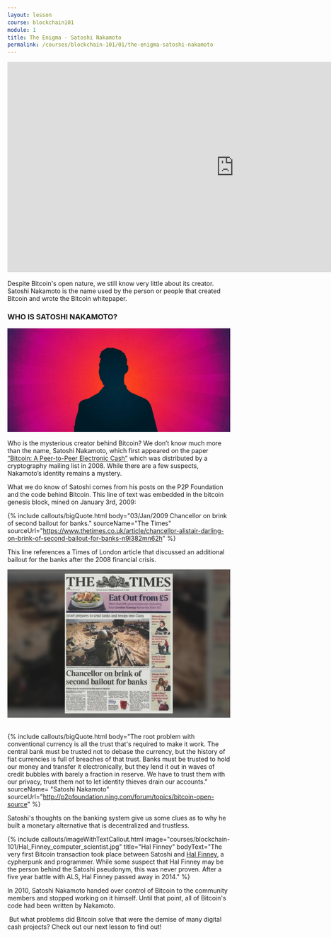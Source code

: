 ```yaml
---
layout: lesson
course: blockchain101
module: 1
title: The Enigma - Satoshi Nakamoto
permalink: /courses/blockchain-101/01/the-enigma-satoshi-nakamoto
---
```


<iframe src="https://www.youtube.com/embed/QV3CAPpNKDo?rel=0" width="1024" height="475" frameborder="0" allowfullscreen="allowfullscreen"></iframe>

<span class="openingParagraph">Despite Bitcoin's open nature, we still know very little about its creator. Satoshi Nakamoto is the name used by the person or people that created Bitcoin and wrote the Bitcoin whitepaper.</span>

<h3>WHO IS SATOSHI NAKAMOTO?</h3>

<img src="/assets/img/courses/blockchain-101/WhoisSatoshi-01.jpg" />

Who is the mysterious creator behind Bitcoin? We don’t know much more than the name, Satoshi Nakamoto, which first appeared on the paper <a href="https://bitcoin.org/bitcoin.pdf">“Bitcoin: A Peer-to-Peer Electronic Cash”</a> which was distributed by a cryptography mailing list in 2008. While there are a few suspects, Nakamoto’s identity remains a mystery.

What we do know of Satoshi comes from his posts on the P2P Foundation and the code behind Bitcoin. This line of text was embedded in the bitcoin genesis block, mined on January 3rd, 2009:

{% include callouts/bigQuote.html
	body="03/Jan/2009 Chancellor on brink of second bailout for banks."
	sourceName="The Times"
	sourceUrl="https://www.thetimes.co.uk/article/chancellor-alistair-darling-on-brink-of-second-bailout-for-banks-n9l382mn62h"
%}

This line references a Times of London article that discussed an additional bailout for the banks after the 2008 financial crisis.

<img src="/assets/img/courses/blockchain-101/Newspaper.jpg" />
&nbsp;

{% include callouts/bigQuote.html
	body="The root problem with conventional currency is all the trust that's required to make it work. The central bank must be trusted not to debase the currency, but the history of fiat currencies is full of breaches of that trust. Banks must be trusted to hold our money and transfer it electronically, but they lend it out in waves of credit bubbles with barely a fraction in reserve. We have to trust them with our privacy, trust them not to let identity thieves drain our accounts."
  sourceName= "Satoshi Nakamoto"
	sourceUrl="http://p2pfoundation.ning.com/forum/topics/bitcoin-open-source"
%}

Satoshi's thoughts on the banking system give us some clues as to why he built a monetary alternative that is decentralized and trustless.

{% include callouts/imageWithTextCallout.html
    image="courses/blockchain-101/Hal_Finney_computer_scientist.jpg"
    title="Hal Finney"
    bodyText="The very first Bitcoin transaction took place between Satoshi and <a href='https://en.wikipedia.org/wiki/Hal_Finney_(computer_scientist)'>Hal Finney</a>, a cypherpunk and programmer. While some suspect that Hal Finney may be the person behind the Satoshi pseudonym, this was never proven. After a five year battle with ALS, Hal Finney passed away in 2014."
%}

In 2010, Satoshi Nakamoto handed over control of Bitcoin to the community members and stopped working on it himself. Until that point, all of Bitcoin's code had been written by Nakamoto.

<span style="font-weight: 400;"> But what problems did Bitcoin solve that were the demise of many digital cash projects? Check out our next lesson to find out!</span>


